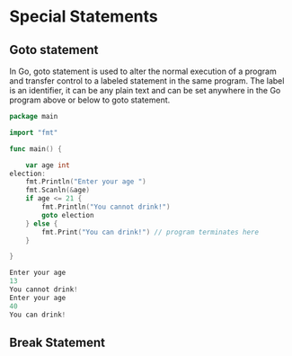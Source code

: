 # Special Statements

## Goto statement

 In Go, goto statement is used to alter the normal execution of a program and transfer control to a labeled statement in the same program. The label is an identifier, it can be any plain text and can be set anywhere in the Go program above or below to goto statement.

```go
package main

import "fmt"

func main() {

	var age int
election:
	fmt.Println("Enter your age ")
	fmt.Scanln(&age)
	if age <= 21 {
		fmt.Println("You cannot drink!")
		goto election
	} else {
		fmt.Print("You can drink!") // program terminates here
	}

}
```

```go
Enter your age 
13
You cannot drink!
Enter your age
40
You can drink!
```



## Break Statement

